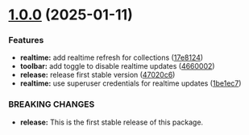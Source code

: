 # [1.0.0](https://github.com/pawcoding/astro-integration-pocketbase/compare/v0.2.0...v1.0.0) (2025-01-11)


### Features

* **realtime:** add realtime refresh for collections ([17e8124](https://github.com/pawcoding/astro-integration-pocketbase/commit/17e81244c07747077226f8c673c63f4e6a8ea402))
* **toolbar:** add toggle to disable realtime updates ([4660002](https://github.com/pawcoding/astro-integration-pocketbase/commit/466000247d0a89dec0d80be7057a49ec1eab073b))
* **release:** release first stable version ([47020c6](https://github.com/pawcoding/astro-integration-pocketbase/commit/47020c69e6585a611e68ba3f1c60b2c203fc2e0f))
* **realtime:** use superuser credentials for realtime updates ([1be1ec7](https://github.com/pawcoding/astro-integration-pocketbase/commit/1be1ec7fc85c90a8ab20dc7851ffc3d76f7d7e60))


### BREAKING CHANGES

* **release:** This is the first stable release of this package.
